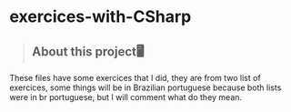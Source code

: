 # exercices-with-CSharp

> <h2>About this project🖥️</h2>

These files have some exercices that I did, they are from two list of exercices, some things will be
in Brazilian portuguese because both lists were in br portuguese, but I will comment what do they mean. 
